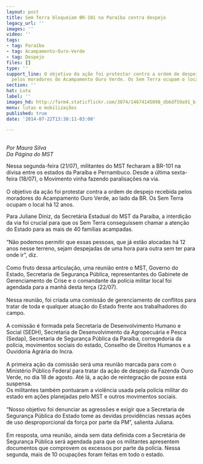```yaml
---
layout: post
title: Sem Terra bloqueiam BR-101 na Paraíba contra despejo
legacy_url: ''
images: ''
video: ''
tags:
- tag: Paraíba
- tag: Acampamento-Ouro-Verde
- tag: Despejo
files: []
type: ''
support_line: O objetivo da ação foi protestar contra a ordem de despejo recebida
  pelos moradores do Acampamento Ouro Verde. Os Sem Terra ocupam o local há 12 anos.
section: ''
hat: Luta
label: ''
images_hd: http://farm4.staticflickr.com/3874/14674145098_db6df59a91_b.jpg
menu: lutas e mobilizações
published: true
date: '2014-07-22T13:38:11-03:00'

---
```

<p><br />
<em>Por Maura Silva<br />
Da P&aacute;gina do MST</em></p>

<p>Nessa segunda-feira (21/07), militantes do MST fecharam a BR-101 na divisa entre os estados da Para&iacute;ba e Pernambuco. Desde a &uacute;ltima sexta-feira (18/07), o Movimento vinha fazendo paralisa&ccedil;&otilde;es na via.<br />
<br />
O objetivo da a&ccedil;&atilde;o foi protestar contra a ordem de despejo recebida pelos moradores do Acampamento Ouro Verde, ao lado da BR. Os Sem Terra ocupam o local h&aacute; 12 anos.&nbsp;</p>

<p>Para Juliane Diniz, da Secret&aacute;ria Estadual do MST da Para&iacute;ba, a interdi&ccedil;&atilde;o da via foi crucial para que os Sem Terra conseguissem chamar a aten&ccedil;&atilde;o do Estado para as mais de 40 fam&iacute;lias acampadas.<br />
<br />
&ldquo;N&atilde;o podemos permitir que essas pessoas, que j&aacute; est&atilde;o alocadas h&aacute; 12 anos nesse terreno, sejam despejadas de uma hora para outra sem ter para onde ir&rdquo;, diz. &nbsp; &nbsp;<br />
<br />
Como fruto dessa articula&ccedil;&atilde;o, uma reuni&atilde;o entre o MST, Governo do Estado, Secretaria de Seguran&ccedil;a P&uacute;blica, representantes do Gabinete de Gerenciamento de Crise e o comandante da pol&iacute;cia militar local foi agendada para a manh&atilde; desta ter&ccedil;a (22/07).&nbsp;<br />
<br />
Nessa reuni&atilde;o, foi criada uma comiss&atilde;o de gerenciamento de conflitos para tratar de toda e qualquer atua&ccedil;&atilde;o do Estado frente aos trabalhadores do campo.<br />
<br />
A comiss&atilde;o &eacute; formada pela Secretaria de Desenvolvimento Humano e Social (SEDH), Secretaria de Desenvolvimento da Agropecu&aacute;ria e Pesca (Sedap), Secretaria de Seguran&ccedil;a P&uacute;blica da Para&iacute;ba, corregedoria da pol&iacute;cia, movimentos sociais do estado, Conselho de Direitos Humanos e a Ouvidoria Agr&aacute;ria do Incra.<br />
<br />
A primeira a&ccedil;&atilde;o da comiss&atilde;o ser&aacute; uma reuni&atilde;o marcada para com o Minist&eacute;rio P&uacute;blico Federal para tratar da a&ccedil;&atilde;o de despejo da Fazenda Ouro Verde, no dia 18 de agosto. At&eacute; l&aacute;, a a&ccedil;&atilde;o de reintegra&ccedil;&atilde;o de posse est&aacute; suspensa.<br />
Os militantes tamb&eacute;m pontuaram a viol&ecirc;ncia usada pela pol&iacute;cia militar do estado em a&ccedil;&otilde;es planejadas pelo MST e outros movimentos sociais.<br />
<br />
&ldquo;Nosso objetivo foi denunciar as agress&otilde;es e exigir que a Secretaria de Seguran&ccedil;a P&uacute;blica do Estado tome as devidas provid&ecirc;ncias nessas a&ccedil;&otilde;es de uso desproporcional da for&ccedil;a por parte da PM&rdquo;, salienta Juliana.<br />
&nbsp;<br />
Em resposta, uma reuni&atilde;o, ainda sem data definida com a Secret&aacute;ria de Seguran&ccedil;a P&uacute;blica ser&aacute; agendada para que os militantes apresentem documentos que comprovem os excessos por parte da pol&iacute;cia. Nessa segunda, mais de 10 ocupa&ccedil;&otilde;es foram feitas em todo o estado.&nbsp;</p>
